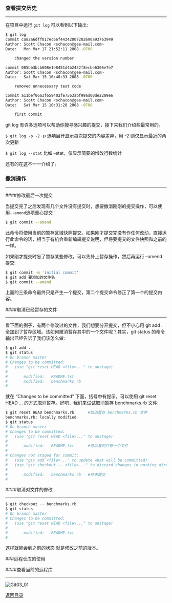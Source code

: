 
### 查看提交历史

- - - 

在项目中运行 `git log` 可以看到以下输出:

```bash
$ git log
commit ca82a6dff817ec66f44342007202690a93763949
Author: Scott Chacon <schacon@gee-mail.com>
Date:   Mon Mar 17 21:52:11 2008 -0700

    changed the version number

commit 085bb3bcb608e1e8451d4b2432f8ecbe6306e7e7
Author: Scott Chacon <schacon@gee-mail.com>
Date:   Sat Mar 15 16:40:33 2008 -0700

    removed unnecessary test code

commit a11bef06a3f659402fe7563abf99ad00de2209e6
Author: Scott Chacon <schacon@gee-mail.com>
Date:   Sat Mar 15 10:31:28 2008 -0700

    first commit
```

git log 有许多选项可以帮助你搜寻感兴趣的提交，接下来我们介绍些最常用的。  

`$ git log -p -2` -p 选项展开显示每次提交的内容差异，用 -2 则仅显示最近的两次更新  

`$ git log --stat` 比如 –stat，仅显示简要的增改行数统计  

还有的在[这](http://docs.pythontab.com/github/gitbook/Git-Basics/Viewing-the-Commit-History.html)不一一介绍了。

### 撤消操作

- - -

####修改最后一次提交

当提交完了之后发现有几个文件没有提交时，想要撤消刚刚的提交操作，可以使用`--amend`选项重心提交：

```bash
$ git commit --amend
```

此命令将使用当前的暂存区域快照提交。如果刚才提交完没有作任何改动，直接运行此命令的话，相当于有机会重新编辑提交说明，但将要提交的文件快照和之前的一样。

如果刚才提交时忘了暂存某些修改，可以先补上暂存操作，然后再运行 –amend 提交:

```bash
$ git commit -m 'initial commit'
$ git add 要添加的文件名
$ git commit --amend
```

上面的三条命令最终只是产生一个提交，第二个提交命令修正了第一个的提交内容。

####取消已经暂存的文件

- - -

看下面的例子，有两个修改过的文件，我们想要分开提交，但不小心用 git add . 全加到了暂存区域。该如何撤消暂存其中的一个文件呢？其实，git status 的命令输出已经告诉了我们该怎么做:

```bash
$ git add .
$ git status
# On branch master
# Changes to be committed:
#   (use "git reset HEAD <file>..." to unstage)
#
#       modified:   README.txt
#       modified:   benchmarks.rb
#
```

就在 “Changes to be committed” 下面，括号中有提示，可以使用 git reset HEAD <file>... 的方式取消暂存。好吧，我们来试试取消暂存 benchmarks.rb 文件:

```bash
$ git reset HEAD benchmarks.rb      #取消暂存 benchmarks.rb 文件
benchmarks.rb: locally modified
$ git status
# On branch master
# Changes to be committed:
#   (use "git reset HEAD <file>..." to unstage)
#
#       modified:   README.txt      #可以看到只有一个文件
#
# Changes not staged for commit:
#   (use "git add <file>..." to update what will be committed)
#   (use "git checkout -- <file>..." to discard changes in working directory)
#
#       modified:   benchmarks.rb   #并未提交
#
```

####取消对文件的修改

- - -

```bash
$ git checkout -- benchmarks.rb
$ git status
# On branch master
# Changes to be committed:
#   (use "git reset HEAD <file>..." to unstage)
#
#       modified:   README.txt
#
```

这样就能会到之前的状态 就是修改之前的版本。

###远程仓库的使用

####查看当前的远程库

- - -

![Git03_01](http://7xifyp.com1.z0.glb.clouddn.com/Git03_01.png)









[返回目录](https://github.com/wdyggh/note)
